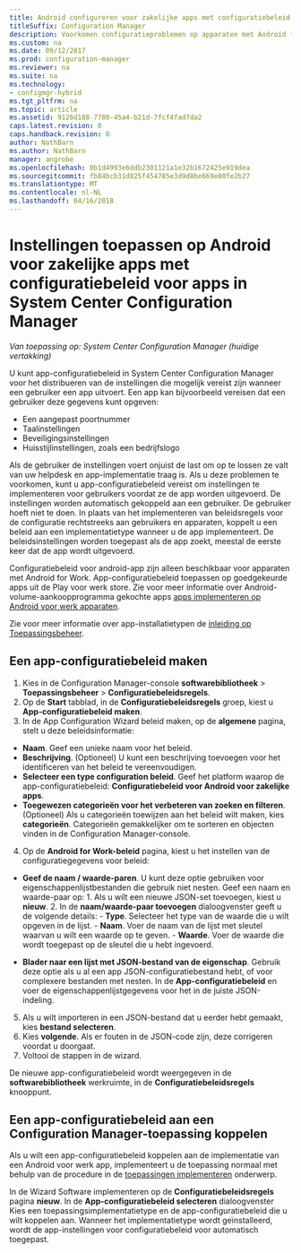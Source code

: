 ```yaml
---
title: Android configureren voor zakelijke apps met configuratiebeleid voor apps
titleSuffix: Configuration Manager
description: Voorkomen configuratieproblemen op apparaten met Android for Work door het app-configuratiebeleid implementeren voor gebruikers voordat ze apps uitvoeren.
ms.custom: na
ms.date: 09/12/2017
ms.prod: configuration-manager
ms.reviewer: na
ms.suite: na
ms.technology:
- configmgr-hybrid
ms.tgt_pltfrm: na
ms.topic: article
ms.assetid: 9126d188-7780-45a4-b21d-7fcf4fad7da2
caps.latest.revision: 0
caps.handback.revision: 0
author: NathBarn
ms.author: NathBarn
manager: angrobe
ms.openlocfilehash: 0b1d4993e6ddb2301121a1e32b1672425e919dea
ms.sourcegitcommit: fb84bcb31d825f454785e3d9d8be669e00fe2b27
ms.translationtype: MT
ms.contentlocale: nl-NL
ms.lasthandoff: 04/16/2018
---
```

# <a name="apply-settings-to-android-for-work-apps-with-app-configuration-policies-in-system-center-configuration-manager"></a>Instellingen toepassen op Android voor zakelijke apps met configuratiebeleid voor apps in System Center Configuration Manager

*Van toepassing op: System Center Configuration Manager (huidige vertakking)*

U kunt app-configuratiebeleid in System Center Configuration Manager voor het distribueren van de instellingen die mogelijk vereist zijn wanneer een gebruiker een app uitvoert. Een app kan bijvoorbeeld vereisen dat een gebruiker deze gegevens kunt opgeven:
- Een aangepast poortnummer
- Taalinstellingen
- Beveiligingsinstellingen
- Huisstijlinstellingen, zoals een bedrijfslogo

Als de gebruiker de instellingen voert onjuist de last om op te lossen ze valt van uw helpdesk en app-implementatie traag is. Als u deze problemen te voorkomen, kunt u app-configuratiebeleid vereist om instellingen te implementeren voor gebruikers voordat ze de app worden uitgevoerd. De instellingen worden automatisch gekoppeld aan een gebruiker. De gebruiker hoeft niet te doen.
In plaats van het implementeren van beleidsregels voor de configuratie rechtstreeks aan gebruikers en apparaten, koppelt u een beleid aan een implementatietype wanneer u de app implementeert. De beleidsinstellingen worden toegepast als de app zoekt, meestal de eerste keer dat de app wordt uitgevoerd.

Configuratiebeleid voor android-app zijn alleen beschikbaar voor apparaten met Android for Work. App-configuratiebeleid toepassen op goedgekeurde apps uit de Play voor werk store. Zie voor meer informatie over Android-volume-aankoopprogramma gekochte apps [apps implementeren op Android voor werk apparaten](https://docs.microsoft.com/intune/deploy-use/android-for-work-apps).

Zie voor meer informatie over app-installatietypen de [inleiding op Toepassingsbeheer](/sccm/apps/understand/introduction-to-application-management).

## <a name="create-an-app-configuration-policy"></a>Een app-configuratiebeleid maken

1. Kies in de Configuration Manager-console **softwarebibliotheek** > **Toepassingsbeheer** > **Configuratiebeleidsregels**.
2. Op de **Start** tabblad, in de **Configuratiebeleidsregels** groep, kiest u **App-configuratiebeleid maken**.
3. In de App Configuration Wizard beleid maken, op de **algemene** pagina, stelt u deze beleidsinformatie:
  - **Naam**. Geef een unieke naam voor het beleid.
  - **Beschrijving**. (Optioneel) U kunt een beschrijving toevoegen voor het identificeren van het beleid te vereenvoudigen.
  -  **Selecteer een type configuration beleid**. Geef het platform waarop de app-configuratiebeleid: **Configuratiebeleid voor Android voor zakelijke apps**.
  -  **Toegewezen categorieën voor het verbeteren van zoeken en filteren**. (Optioneel) Als u categorieën toewijzen aan het beleid wilt maken, kies **categorieën**. Categorieën gemakkelijker om te sorteren en objecten vinden in de Configuration Manager-console.
4. Op de **Android for Work-beleid** pagina, kiest u het instellen van de configuratiegegevens voor beleid:
  - **Geef de naam / waarde-paren**. U kunt deze optie gebruiken voor eigenschappenlijstbestanden die gebruik niet nesten. Geef een naam en waarde-paar op:
        1. Als u wilt een nieuwe JSON-set toevoegen, kiest u **nieuw**.
        2. In de **naam/waarde-paar toevoegen** dialoogvenster geeft u de volgende details:
            - **Type**. Selecteer het type van de waarde die u wilt opgeven in de lijst.
            - **Naam**. Voer de naam van de lijst met sleutel waarvan u wilt een waarde op te geven.
            - **Waarde**. Voer de waarde die wordt toegepast op de sleutel die u hebt ingevoerd.

  - **Blader naar een lijst met JSON-bestand van de eigenschap**. Gebruik deze optie als u al een app JSON-configuratiebestand hebt, of voor complexere bestanden met nesten. In de **App-configuratiebeleid** en voer de eigenschappenlijstgegevens voor het in de juiste JSON-indeling.
5. Als u wilt importeren in een JSON-bestand dat u eerder hebt gemaakt, kies **bestand selecteren**.
6. Kies **volgende**. Als er fouten in de JSON-code zijn, deze corrigeren voordat u doorgaat.
7. Voltooi de stappen in de wizard.

De nieuwe app-configuratiebeleid wordt weergegeven in de **softwarebibliotheek** werkruimte, in de **Configuratiebeleidsregels** knooppunt.

## <a name="associate-an-app-configuration-policy-with-a-configuration-manager-application"></a>Een app-configuratiebeleid aan een Configuration Manager-toepassing koppelen

Als u wilt een app-configuratiebeleid koppelen aan de implementatie van een Android voor werk app, implementeert u de toepassing normaal met behulp van de procedure in de [toepassingen implementeren](/sccm/apps/deploy-use/deploy-applications) onderwerp.

In de Wizard Software implementeren op de **Configuratiebeleidsregels** pagina **nieuw**. In de **App-configuratiebeleid selecteren** dialoogvenster Kies een toepassingsimplementatietype en de app-configuratiebeleid die u wilt koppelen aan.
Wanneer het implementatietype wordt geïnstalleerd, wordt de app-instellingen voor configuratiebeleid voor automatisch toegepast.

